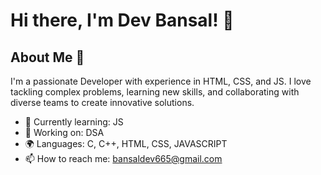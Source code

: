 # Hi there, I'm Dev Bansal! 👋

## About Me 🚀

I'm a passionate Developer with experience in HTML, CSS, and JS. I love tackling complex problems, learning new skills, and collaborating with diverse teams to create innovative solutions.

- 🌱 Currently learning: JS
- 🔭 Working on: DSA
- 🌍 Languages: C, C++, HTML, CSS, JAVASCRIPT
- 📫 How to reach me: bansaldev665@gmail.com



